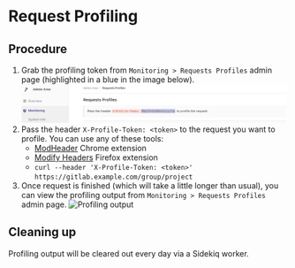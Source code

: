 # Request Profiling

## Procedure

1. Grab the profiling token from `Monitoring > Requests Profiles` admin page
   (highlighted in a blue in the image below).
   ![Profile token](img/request_profiling_token.png)
1. Pass the header `X-Profile-Token: <token>` to the request you want to profile. You can use any of these tools:
    - [ModHeader](https://chrome.google.com/webstore/detail/modheader/idgpnmonknjnojddfkpgkljpfnnfcklj) Chrome extension
    - [Modify Headers](https://addons.mozilla.org/en-US/firefox/addon/modify-headers/) Firefox extension
    - `curl --header 'X-Profile-Token: <token>' https://gitlab.example.com/group/project`
1. Once request is finished (which will take a little longer than usual), you can
   view the profiling output from `Monitoring > Requests Profiles` admin page.
   ![Profiling output](img/request_profile_result.png)

## Cleaning up

Profiling output will be cleared out every day via a Sidekiq worker.

